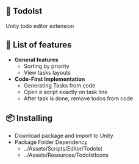 :rocket: TodoIst
---------
Unity todo editor extension

:pencil: List of features 
---------
* **General features**
  * Sorting by priority
  * View tasks layouts
* **Code-First Implementation**
  * Generating Tasks from code
  * Open a script exactly on task line
  * After task is done, remove todos from code
  
:package: Installing
---------
* Download package and import to Unity
* Package Folder Dependency
  * ../Assets/Scripts/Editor/TodoIst
  * ../Assets/Resources/TodoIstIcons

